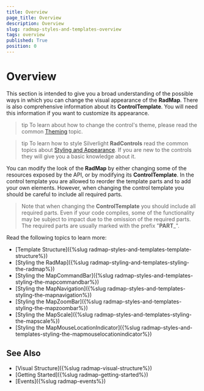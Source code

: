 ```yaml
---
title: Overview
page_title: Overview
description: Overview
slug: radmap-styles-and-templates-overview
tags: overview
published: True
position: 0
---
```


# Overview

This section is intended to give you a broad understanding of the possible ways in which you can change the visual appearance of the __RadMap__. There is also comprehensive information about its __ControlTemplate__. You will need this information if you want to customize its appearance.

>tip To learn about how to change the control's theme, please read the common [Theming](http://www.telerik.com/help/silverlight/common-styling-apperance-setting-theme.html) topic.

>tip To learn how to style Silverlight __RadControls__ read the common topics about [Styling and Appearance](http://www.telerik.com/help/silverlight/common-styling-appearance-edit-control-templates-blend.html). If you are new to the controls they will give you a basic knowledge about it.

You can modify the look of the __RadMap__ by either changing some of the resources exposed by the API, or by modifying its __ControlTemplate__. In the control template you are allowed to reorder the template parts and to add your own elements. However, when changing the control template you should be careful to include all required parts.

>Note that when changing the __ControlTemplate__ you should include all required parts. Even if your code compiles, some of the functionality may be subject to impact due to the omission of the required parts. The required parts are usually marked with the prefix "__PART___".

Read the following topics to learn more:
* [Template Structure]({%slug radmap-styles-and-templates-template-structure%})
* [Styling the RadMap]({%slug radmap-styling-and-templates-styling-the-radmap%})
* [Styling the MapCommandBar]({%slug radmap-styles-and-templates-styling-the-mapcommandbar%})
* [Styling the MapNavigation]({%slug radmap-styles-and-templates-styling-the-mapnavigation%})
* [Styling the MapZoomBar]({%slug radmap-styles-and-templates-styling-the-mapzoombar%})
* [Styling the MapScale]({%slug radmap-styles-and-templates-styling-the-mapscale%})
* [Styling the MapMouseLocationIndicator]({%slug radmap-styles-and-templates-styling-the-mapmouselocationindicator%})

## See Also
 * [Visual Structure]({%slug radmap-visual-structure%})
 * [Getting Started]({%slug radmap-getting-started%})
 * [Events]({%slug radmap-events%})